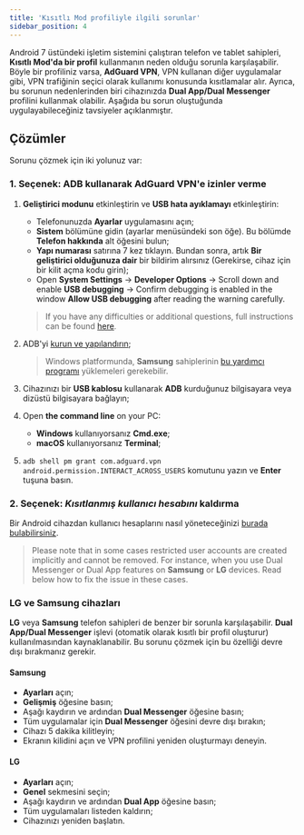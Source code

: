 ```yaml
---
title: 'Kısıtlı Mod profiliyle ilgili sorunlar'
sidebar_position: 4
---
```


Android 7 üstündeki işletim sistemini çalıştıran telefon ve tablet sahipleri, **Kısıtlı Mod'da bir profil** kullanmanın neden olduğu sorunla karşılaşabilir. Böyle bir profiliniz varsa, **AdGuard VPN**, VPN kullanan diğer uygulamalar gibi, VPN trafiğinin seçici olarak kullanımı konusunda kısıtlamalar alır. Ayrıca, bu sorunun nedenlerinden biri cihazınızda **Dual App/Dual Messenger** profilini kullanmak olabilir. Aşağıda bu sorun oluştuğunda uygulayabileceğiniz tavsiyeler açıklanmıştır.

## Çözümler

Sorunu çözmek için iki yolunuz var:

### 1. Seçenek: ADB kullanarak AdGuard VPN'e izinler verme

1. **Geliştirici modunu** etkinleştirin ve **USB hata ayıklamayı** etkinleştirin:

    - Telefonunuzda **Ayarlar** uygulamasını açın;
    - **Sistem** bölümüne gidin (ayarlar menüsündeki son öğe). Bu bölümde **Telefon hakkında** alt öğesini bulun;
    - **Yapı numarası** satırına 7 kez tıklayın. Bundan sonra, artık **Bir geliştirici olduğunuza dair** bir bildirim alırsınız (Gerekirse, cihaz için bir kilit açma kodu girin);
    - Open **System Settings** → **Developer Options** → Scroll down and enable **USB debugging** → Confirm debugging is enabled in the window **Allow USB debugging** after reading the warning carefully.

    > If you have any difficulties or additional questions, full instructions can be found [here](https://developer.android.com/studio/debug/dev-options).

1. ADB'yi [kurun ve yapılandırın](https://www.xda-developers.com/install-adb-windows-macos-linux/);

    > Windows platformunda, **Samsung** sahiplerinin [bu yardımcı programı](https://developer.samsung.com/mobile/android-usb-driver.html) yüklemeleri gerekebilir.

1. Cihazınızı bir **USB kablosu** kullanarak **ADB** kurduğunuz bilgisayara veya dizüstü bilgisayara bağlayın;

1. Open **the command line** on your PC:

    - **Windows** kullanıyorsanız **Cmd.exe**;
    - **macOS** kullanıyorsanız **Terminal**;

1. `adb shell pm grant com.adguard.vpn android.permission.INTERACT_ACROSS_USERS` komutunu yazın ve **Enter** tuşuna basın.

### 2. Seçenek: *Kısıtlanmış kullanıcı hesabını* kaldırma

Bir Android cihazdan kullanıcı hesaplarını nasıl yöneteceğinizi [burada bulabilirsiniz](https://support.google.com/a/answer/6223444?hl=en).

> Please note that in some cases restricted user accounts are created implicitly and cannot be removed. For instance, when you use Dual Messenger or Dual App features on **Samsung** or **LG** devices. Read below how to fix the issue in these cases.

### LG ve Samsung cihazları

**LG** veya **Samsung** telefon sahipleri de benzer bir sorunla karşılaşabilir. **Dual App/Dual Messenger** işlevi (otomatik olarak kısıtlı bir profil oluşturur) kullanılmasından kaynaklanabilir. Bu sorunu çözmek için bu özelliği devre dışı bırakmanız gerekir.

#### Samsung

- **Ayarları** açın;
- **Gelişmiş** öğesine basın;
- Aşağı kaydırın ve ardından **Dual Messenger** öğesine basın;
- Tüm uygulamalar için **Dual Messenger** öğesini devre dışı bırakın;
- Cihazı 5 dakika kilitleyin;
- Ekranın kilidini açın ve VPN profilini yeniden oluşturmayı deneyin.

#### LG

- **Ayarları** açın;
- **Genel** sekmesini seçin;
- Aşağı kaydırın ve ardından **Dual App** öğesine basın;
- Tüm uygulamaları listeden kaldırın;
- Cihazınızı yeniden başlatın.
